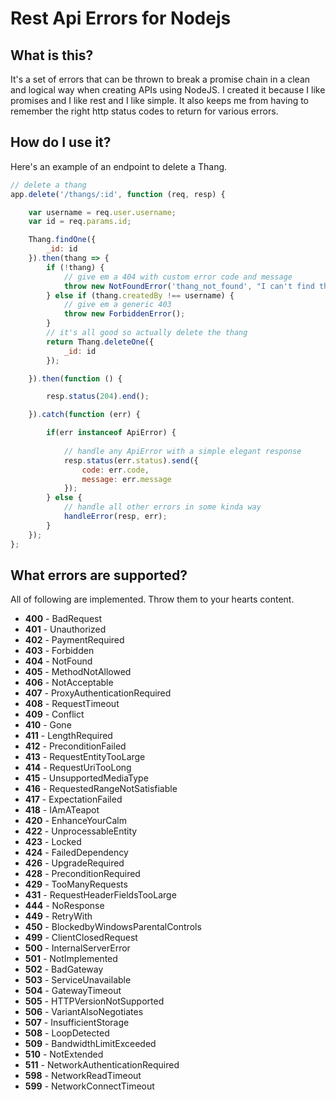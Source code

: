 # Rest Api Errors for Nodejs

## What is this?
It's a set of errors that can be thrown to break a promise chain in a clean and logical way when creating APIs using NodeJS.
I created it because I like promises and I like rest and I like simple. 
It also keeps me from having to remember the right http status codes to return for various errors.

## How do I use it?

Here's an example of an endpoint to delete a Thang.

```Javascript
// delete a thang
app.delete('/thangs/:id', function (req, resp) {

    var username = req.user.username;
    var id = req.params.id;

    Thang.findOne({
        _id: id
    }).then(thang => {
        if (!thang) {
            // give em a 404 with custom error code and message
            throw new NotFoundError('thang_not_found', "I can't find that thang :(");
        } else if (thang.createdBy !== username) {
            // give em a generic 403
            throw new ForbiddenError();
        }
        // it's all good so actually delete the thang
        return Thang.deleteOne({
            _id: id
        });

    }).then(function () {

        resp.status(204).end();

    }).catch(function (err) {

        if(err instanceof ApiError) {
        
            // handle any ApiError with a simple elegant response
            resp.status(err.status).send({
                code: err.code,
                message: err.message
            });
        } else {
            // handle all other errors in some kinda way
            handleError(resp, err);
        }
    });
};
```

## What errors are supported?
 
All of following are implemented.  Throw them to your hearts content.
* **400** - BadRequest
* **401** - Unauthorized
* **402** - PaymentRequired
* **403** - Forbidden
* **404** - NotFound
* **405** - MethodNotAllowed
* **406** - NotAcceptable
* **407** - ProxyAuthenticationRequired
* **408** - RequestTimeout
* **409** - Conflict
* **410** - Gone
* **411** - LengthRequired
* **412** - PreconditionFailed
* **413** - RequestEntityTooLarge
* **414** - RequestUriTooLong
* **415** - UnsupportedMediaType
* **416** - RequestedRangeNotSatisfiable
* **417** - ExpectationFailed
* **418** - IAmATeapot
* **420** - EnhanceYourCalm
* **422** - UnprocessableEntity
* **423** - Locked
* **424** - FailedDependency
* **426** - UpgradeRequired
* **428** - PreconditionRequired
* **429** - TooManyRequests
* **431** - RequestHeaderFieldsTooLarge
* **444** - NoResponse
* **449** - RetryWith
* **450** - BlockedbyWindowsParentalControls
* **499** - ClientClosedRequest
* **500** - InternalServerError
* **501** - NotImplemented
* **502** - BadGateway
* **503** - ServiceUnavailable
* **504** - GatewayTimeout
* **505** - HTTPVersionNotSupported
* **506** - VariantAlsoNegotiates
* **507** - InsufficientStorage
* **508** - LoopDetected
* **509** - BandwidthLimitExceeded
* **510** - NotExtended
* **511** - NetworkAuthenticationRequired
* **598** - NetworkReadTimeout
* **599** - NetworkConnectTimeout
